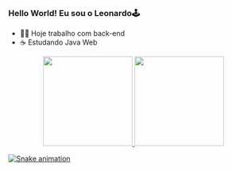 ### Hello World! Eu sou o Leonardo🕹️

- 👨‍💻 Hoje trabalho com back-end
- ☕ Estudando Java Web

<div align="center">
  <a href="https://github.com/leonardo-andrade">
  <img height="180em" src="https://github-readme-stats.vercel.app/api?username=leonardo-andrade&show_icons=true&theme=dark&include_all_commits=true&count_private=true"/>
  <img height="180em" src="https://github-readme-stats.vercel.app/api/top-langs/?username=leonardo-andrade&layout=compact&langs_count=7&theme=dark"/>  
   
</div>
  
![Snake animation](https://github.com/leonardo-andrade/leonardo-andrade/blob/output/github-contribution-grid-snake.svg)
  

  
 
